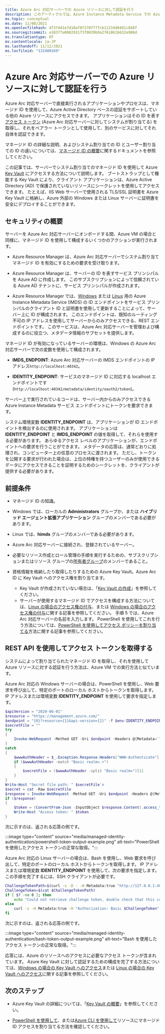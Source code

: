 ```yaml
---
title: Azure Arc 対応サーバーでの Azure リソースに対して認証を行う
description: このアーティクルでは、Azure Instance Metadata Service での Azure Arc 対応サーバーのサポートと、シークレットを使用して Azure リソースおよびローカルに対して認証する方法について説明します。
ms.topic: conceptual
ms.date: 11/08/2021
ms.openlocfilehash: d73f4d1e7d10af8f270f77fcb11219d8481c848f
ms.sourcegitcommit: e1037fa0082931f3f0039b9a2761861b632e986d
ms.translationtype: HT
ms.contentlocale: ja-JP
ms.lasthandoff: 11/12/2021
ms.locfileid: "132400169"
---
```

# <a name="authenticate-against-azure-resources-with-azure-arc-enabled-servers"></a>Azure Arc 対応サーバーでの Azure リソースに対して認証を行う

Azure Arc 対応サーバーで直接実行されるアプリケーションやプロセスは、マネージド ID を使用して、Azure Active Directory ベースの認証をサポートしている他の Azure リソースにアクセスできます。 アプリケーションはその ID を表す[アクセス トークン](../../active-directory/develop/developer-glossary.md#access-token) (Azure Arc 対応サーバーに対してシステムが割り当てる) を取得し、それをベアラー トークンとして使用して、別のサービスに対してそれ自体を認証できます。

マネージド ID の詳細な説明、およびシステム割り当ての ID とユーザー割り当ての ID の違いについては、[マネージド ID の概要](../../active-directory/managed-identities-azure-resources/overview.md)に関するドキュメントを参照してください。

この記事では、サーバーでシステム割り当てのマネージド ID を使用して Azure [Key Vault](../../key-vault/general/overview.md) にアクセスする方法について説明します。 ブートストラップとして機能する Key Vault により、クライアント アプリケーションは、Azure Active Directory (AD) で保護されていないリソースにシークレットを使用してアクセスできます。 たとえば、IIS Web サーバーで使用される TLS/SSL 証明書を Azure Key Vault に格納し、Azure 外部の Windows または Linux サーバーに証明書を安全にデプロイすることができます。

## <a name="security-overview"></a>セキュリティの概要

サーバーを Azure Arc 対応サーバーにオンボードする間、Azure VM の場合と同様に、マネージド ID を使用して構成するいくつかのアクションが実行されます。

- Azure Resource Manager は、Azure Arc 対応サーバーでシステム割り当てマネージド ID を有効にするための要求を受け取ります。

- Azure Resource Manager は、サーバーの ID を表すサービス プリンシパルを Azure AD に作成します。 このサブスクリプションによって信頼されている Azure AD テナントに、サービス プリンシパルが作成されます。

- Azure Resource Manager では、[Windows](../../virtual-machines/windows/instance-metadata-service.md) または [Linux](../../virtual-machines/linux/instance-metadata-service.md) 用の Azure Instance Metadata Service (IMDS) の ID エンドポイントをサービス プリンシパルのクライアント ID と証明書を使用して更新することによって、サーバー上に ID が構成されます。 このエンドポイントは、既知のルーティング不可の IP アドレスを使用してサーバーからのみアクセスできる、REST エンドポイントです。 このサービスは、Azure Arc 対応サーバーを管理および構成するのに役立つ、メタデータ情報のサブセットを提供します。

マネージド ID が有効になっているサーバーの環境は、Windows の Azure Arc 対応サーバーで次の変数を使用して構成されます。

- **IMDS_ENDPOINT**: Azure Arc 対応サーバーの IMDS エンドポイントの IP アドレス`http://localhost:40342`。

- **IDENTITY_ENDPOINT**: サービスのマネージド ID に対応する localhost エンドポイントです (`http://localhost:40342/metadata/identity/oauth2/token`)。

サーバー上で実行されているコードは、サーバー内からのみアクセスできる Azure Instance Metadata サービス エンドポイントにトークンを要求できます。

システム環境変数 **IDENTITY_ENDPOINT** は、アプリケーションが ID エンドポイントを検出するのに使用されます。 アプリケーションは **IDENTITY_ENDPOINT** と **IMDS_ENDPOINT** の値を取得して、それらを使用する必要があります。 あらゆるアクセス レベルのアプリケーションが、エンドポイントへの要求を行うことができます。 メタデータの応答は、通常どおりに処理され、コンピューター上の任意のプロセスに渡されます。 ただし、トークンを公開する要求が行われた場合は、上位の特権を持つユーザーのみが使用できるデータにアクセスできることを証明するためのシークレットを、クライアントが提供する必要があります。

## <a name="prerequisites"></a>前提条件

- マネージド ID の知識。
- Windows では、ローカルの **Administrators** グループか、または **ハイブリッド エージェント拡張アプリケーション** グループのメンバーである必要があります。
- Linux では、**himds** グループのメンバーである必要があります。
- Azure Arc 対応サーバーに接続され、登録されているサーバー。
- 必要なリソース作成とロール管理の手順を実行するための、サブスクリプションまたはリソース グループの[所有者グループ](../../role-based-access-control/built-in-roles.md#owner)のメンバーであること。
- 資格情報を格納したり取得したりするための Azure Key Vault。Azure Arc ID に Key Vault へのアクセス権を割り当てます。

    - Key Vault が作成されていない場合は、「[Key Vault の作成](../../active-directory/managed-identities-azure-resources/tutorial-windows-vm-access-nonaad.md#create-a-key-vault-)」を参照してください。
    - サーバーが使用するマネージド ID でアクセスを構成する方法については、[Linux の場合のアクセス権の付与](../../active-directory/managed-identities-azure-resources/tutorial-linux-vm-access-nonaad.md#grant-access)、または [Windows の場合のアクセス権の付与](../../active-directory/managed-identities-azure-resources/tutorial-windows-vm-access-nonaad.md#grant-access)に関する記事を参照してください。 手順 5 では、Azure Arc 対応サーバーの名前を入力します。 PowerShell を使用してこれを行う方法については、[PowerShell を使用してアクセス ポリシーを割り当てる](../../key-vault/general/assign-access-policy-powershell.md)方法に関する記事を参照してください。

## <a name="acquiring-an-access-token-using-rest-api"></a>REST API を使用してアクセス トークンを取得する

システムによって割り当てられたマネージド ID を取得し、それを使用して Azure リソースに対する認証を行う方法は、Azure VM での実行方法と似ています。

Azure Arc 対応の Windows サーバーの場合は、PowerShell を使用し、Web 要求を呼び出して、特定のポートのローカル ホストからトークンを取得します。 IP アドレスまたは環境変数 **IDENTITY_ENDPOINT** を使用して要求を指定します。

```powershell
$apiVersion = "2020-06-01"
$resource = "https://management.azure.com/"
$endpoint = "{0}?resource={1}&api-version={2}" -f $env:IDENTITY_ENDPOINT,$resource,$apiVersion
$secretFile = ""
try
{
    Invoke-WebRequest -Method GET -Uri $endpoint -Headers @{Metadata='True'} -UseBasicParsing
}
catch
{
    $wwwAuthHeader = $_.Exception.Response.Headers["WWW-Authenticate"]
    if ($wwwAuthHeader -match "Basic realm=.+")
    {
        $secretFile = ($wwwAuthHeader -split "Basic realm=")[1]
    }
}
Write-Host "Secret file path: " $secretFile`n
$secret = cat -Raw $secretFile
$response = Invoke-WebRequest -Method GET -Uri $endpoint -Headers @{Metadata='True'; Authorization="Basic $secret"} -UseBasicParsing
if ($response)
{
    $token = (ConvertFrom-Json -InputObject $response.Content).access_token
    Write-Host "Access token: " $token
}
```

次に示すのは、返される応答の例です。

:::image type="content" source="media/managed-identity-authentication/powershell-token-output-example.png" alt-text="PowerShell を使用したアクセス トークンの正常な取得。":::

Azure Arc 対応の Linux サーバーの場合は、Bash を使用し、Web 要求を呼び出して、特定のポートのローカル ホストからトークンを取得します。 IP アドレスまたは環境変数 **IDENTITY_ENDPOINT** を使用して、次の要求を指定します。 この手順を完了するには、SSH クライアントが必要です。

```bash
ChallengeTokenPath=$(curl -s -D - -H Metadata:true "http://127.0.0.1:40342/metadata/identity/oauth2/token?api-version=2019-11-01&resource=https%3A%2F%2Fmanagement.azure.com" | grep Www-Authenticate | cut -d "=" -f 2 | tr -d "[:cntrl:]")
ChallengeToken=$(cat $ChallengeTokenPath)
if [ $? -ne 0 ]; then
    echo "Could not retrieve challenge token, double check that this command is run with root privileges."
else
    curl -s -H Metadata:true -H "Authorization: Basic $ChallengeToken" "http://127.0.0.1:40342/metadata/identity/oauth2/token?api-version=2019-11-01&resource=https%3A%2F%2Fmanagement.azure.com"
fi
```

次に示すのは、返される応答の例です。

:::image type="content" source="media/managed-identity-authentication/bash-token-output-example.png" alt-text="Bash を使用したアクセス トークンの正常な取得。":::

応答には、Azure のリソースへのアクセスに必要なアクセス トークンが含まれています。 Azure Key Vault に対して認証するための構成を完了する方法については、[Windows の場合の Key Vault へのアクセス](../../active-directory/managed-identities-azure-resources/tutorial-windows-vm-access-nonaad.md#access-data)または [Linux の場合の Key Vault へのアクセス](../../active-directory/managed-identities-azure-resources/tutorial-linux-vm-access-nonaad.md#access-data)に関する記事を参照してください。

## <a name="next-steps"></a>次のステップ

- Azure Key Vault の詳細については、「[Key Vault の概要](../../key-vault/general/overview.md)」を参照してください。

- [PowerShell を使用して](../../active-directory/managed-identities-azure-resources/howto-assign-access-powershell.md)、または[Azure CLI を使用して](../../active-directory/managed-identities-azure-resources/howto-assign-access-cli.md)リソースにマネージド ID アクセスを割り当てる方法を確認してください。
